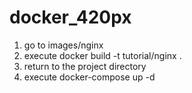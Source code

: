 # docker_420px

1) go to  images/nginx
2) execute docker build -t tutorial/nginx .
3) return to the project directory
4) execute  docker-compose up -d
